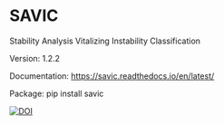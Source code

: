 # SAVIC
Stability Analysis Vitalizing Instability Classification

Version: 1.2.2

Documentation: https://savic.readthedocs.io/en/latest/

Package: pip install savic 

[![DOI](https://zenodo.org/badge/592545400.svg)](https://zenodo.org/badge/latestdoi/592545400)
